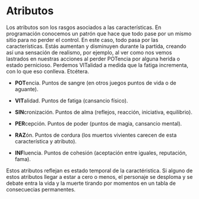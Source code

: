 
Atributos
=========

Los atributos son los rasgos asociados a las características. En programación conocemos un patrón que hace que todo pase por un mismo sitio para no perder el control. En este caso, todo pasa por las características. Estás aumentan y disminuyen durante la partida, creando así una sensación de realismo, por ejemplo, al ver como nos vemos lastrados en nuestras acciones al perder POTencia por alguna herida o estado pernicioso. Perdemos VITalidad a medida que la fatiga incrementa, con lo que eso conlleva. Etcétera.

* **POT**encia. Puntos de sangre (en otros juegos puntos de vida o de aguante).

* **VIT**alidad. Puntos de fatiga (cansancio físico).

* **SIN**cronización. Puntos de alma (reflejos, reacción, iniciativa, equilibrio).

* **PER**cepción. Puntos de poder (puntos de magia, cansancio mental).

* **RAZ**ón. Puntos de cordura (los muertos vivientes carecen de esta característica y atributo).

* **INF**luencia. Puntos de cohesión (aceptación entre iguales, reputación, fama).

Estos atributos reflejan es estado temporal de la caractéristica. Si alguno de estos atributos llegar a estar a cero o menos, el personaje se desploma y se debate entra la vida y la muerte tirando por momentos en un tabla de consecuecias permanentes.